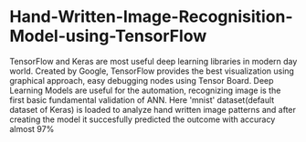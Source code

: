 # Hand-Written-Image-Recognisition-Model-using-TensorFlow
TensorFlow and Keras are most useful deep learning libraries in modern day world. Created by Google, TensorFlow provides the best visualization using graphical approach, easy debugging nodes using Tensor Board. 
Deep Learning Models are useful for the automation, recognizing image is the first basic fundamental validation of ANN. Here 'mnist' dataset(default dataset of Keras) is
loaded to analyze hand written image patterns and after creating the model it succesfully predicted the outcome with accuracy almost 97%
